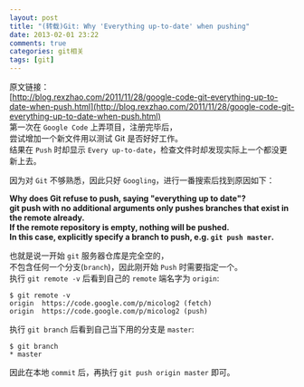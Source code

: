 ```yaml
---
layout: post
title: "(转载)Git: Why 'Everything up-to-date' when pushing"
date: 2013-02-01 23:22
comments: true
categories: git相关
tags: [git]
---
```

原文链接：  
[http://blog.rexzhao.com/2011/11/28/google-code-git-everything-up-to-date-when-push.html](http://blog.rexzhao.com/2011/11/28/google-code-git-everything-up-to-date-when-push.html)  
第一次在 `Google Code` 上弄项目，注册完毕后，  
尝试增加一个新文件用以测试 Git 是否好好工作。  
结果在 `Push` 时却显示 `Every up-to-date`，检查文件时却发现实际上一个都没更新上去。  
<!-- more -->
因为对 `Git` 不够熟悉，因此只好 `Googling`，进行一番搜索后找到原因如下：  

__Why does Git refuse to push, saying "everything up to date"?  
git push with no additional arguments only pushes branches that exist in the remote already.   
If the remote repository is empty, nothing will be pushed.   
In this case, explicitly specify a branch to push, e.g. `git push master`.__  

也就是说一开始 `git` 服务器仓库是完全空的，  
不包含任何一个分支(`branch`)，因此刚开始 `Push` 时需要指定一个。  
执行 `git remote -v` 后看到自己的 `remote` 端名字为 `origin`:  
<pre><code>$ git remote -v
origin  https://code.google.com/p/micolog2 (fetch) 
origin  https://code.google.com/p/micolog2 (push)
</code></pre>
执行 `git branch` 后看到自己当下用的分支是 `master`:  
<pre><code>$ git branch 
* master
</code></pre>
因此在本地 `commit` 后，再执行 `git push origin master` 即可。  



